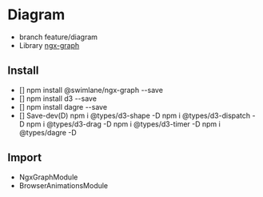 # Diagram 
- branch feature/diagram
- Library [ngx-graph](https://swimlane.github.io/ngx-graph/)

## Install
- [] npm install @swimlane/ngx-graph --save
- [] npm install d3 --save
- [] npm install dagre --save 
- [] Save-dev(D) npm i @types/d3-shape -D npm i @types/d3-dispatch -D npm i @types/d3-drag -D npm i @types/d3-timer -D npm i @types/dagre -D

## Import
- NgxGraphModule
- BrowserAnimationsModule

